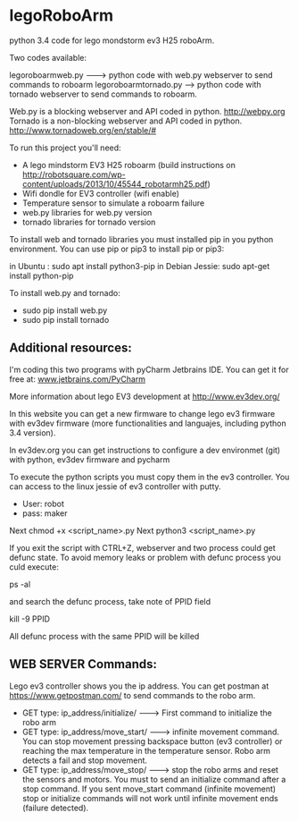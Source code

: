 # legoRoboArm
python 3.4 code for lego mondstorm ev3 H25 roboArm. 

Two codes available:

legoroboarmweb.py ---> python code with web.py webserver to send commands to roboarm
legoroboarmtornado.py --> python code with tornado webserver to send commands to roboarm. 

Web.py is a blocking webserver and API coded in python. http://webpy.org
Tornado is a non-blocking webserver and API coded in python. http://www.tornadoweb.org/en/stable/#

To run this project you'll need:

- A lego mindstorm EV3 H25 roboarm (build instructions on http://robotsquare.com/wp-content/uploads/2013/10/45544_robotarmh25.pdf)
- Wifi dondle for EV3 controller (wifi enable)
- Temperature sensor to simulate a roboarm failure
- web.py libraries for web.py version
- tornado libraries for tornado version

To install web and tornado libraries you must installed pip in you python environment. You can use pip or pip3
to install pip or pip3:

in Ubuntu       : sudo apt install python3-pip
in Debian Jessie: sudo apt-get install python-pip

To install web.py and tornado:

- sudo pip install web.py
- sudo pip install tornado

Additional resources: 
---------------------
I'm coding this two programs with pyCharm Jetbrains IDE. You can get it for free at: www.jetbrains.com/PyCharm

More information about lego EV3 development at http://www.ev3dev.org/

In this website you can get a new firmware to change lego ev3 firmware with ev3dev firmware (more functionalities and languajes, including python 3.4 version).

In ev3dev.org you can get instructions to configure a dev environmet (git) with python, ev3dev firmware and pycharm

To execute the python scripts you must copy them in the ev3 controller.
You can access to the linux jessie of ev3 controller with putty.

- User: robot
- pass: maker

Next chmod +x <script_name>.py
Next python3 <script_name>.py

If you exit the script with CTRL+Z, webserver and two process could get defunc state. To avoid memory leaks or problem with defunc process you culd execute:

ps -al 

and search the defunc process, take note of PPID field

kill -9 PPID

All defunc process with the same PPID will be killed

WEB SERVER Commands:
--------------------

Lego ev3 controller shows you the ip address. You can get postman at https://www.getpostman.com/ to send commands to the robo arm. 

- GET type: ip_address/initialize/ ---> First command to initialize the robo arm
- GET type: ip_address/move_start/ ---> infinite movement command. You can stop movement pressing backspace button (ev3 controller) or reaching the max temperature in the temperature sensor. Robo arm detects a fail and stop movement.
- GET type: ip_address/move_stop/  ---> stop the robo arms and reset the sensors and motors. You must to send an initialize command after a stop command. If you sent move_start command (infinite movement) stop or initialize commands will not work until infinite movement ends (failure detected).
